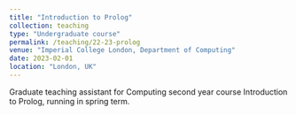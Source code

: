 ```yaml
---
title: "Introduction to Prolog"
collection: teaching
type: "Undergraduate course"
permalink: /teaching/22-23-prolog
venue: "Imperial College London, Department of Computing"
date: 2023-02-01
location: "London, UK"
---
```


Graduate teaching assistant for Computing second year course Introduction to
Prolog, running in spring term.
